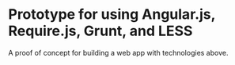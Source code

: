 Prototype for using Angular.js, Require.js, Grunt, and LESS
====================

A proof of concept for building a web app with technologies above.
